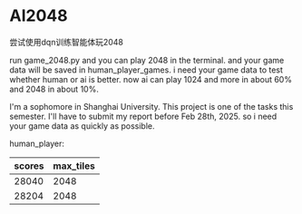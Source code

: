 # AI2048
尝试使用dqn训练智能体玩2048

run game_2048.py and you can play 2048 in the terminal. and your game data will be saved in human_player_games. i need your game data to test whether human or ai is better. now ai can play 1024 and more in about 60% and 2048 in about 10%.

I'm a sophomore in Shanghai University. This project is one of the tasks this semester. I'll have to submit my report before Feb 28th, 2025. so i need your game data as quickly as possible.

human_player:

| scores | max_tiles |
|--------|-----------|
| 28040 | 2048 |
| 28204 | 2048 |
